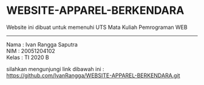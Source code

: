 # WEBSITE-APPAREL-BERKENDARA
Website ini dibuat untuk memenuhi UTS Mata Kuliah Pemrograman WEB
__________________________________________________________________
Nama  : Ivan Rangga Saputra </Br>
NIM   : 20051204102 </Br>
Kelas : TI 2020 B </Br>
 
silahkan mengunjungi link dibawah ini : </Br>
https://github.com/IvanRangga/WEBSITE-APPAREL-BERKENDARA.git

